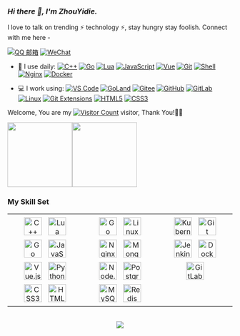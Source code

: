 <link rel="stylesheet" type="text/css" href="./beautiful.css">

### _Hi there 👋, I'm ZhouYidie._

I love to talk on trending ⚡ technology ⚡, stay hungry stay foolish. Connect with me here -

[![QQ 邮箱](https://img.shields.io/badge/QQ%20Mail-2A85D3?style=plastic&link=mailto:2261328488@qq.com)](mailto:2261328488@qq.com)
[![WeChat](https://img.shields.io/badge/WeChat-07C160?logo=wechat&logoColor=white)](https://raw.githubusercontent.com/zhou-yidie/nav/v1.0.6/static/images/qrcode_wechat02.jpg)

- 🚀 I use daily:
  [![C++](https://img.shields.io/badge/C++-00599C?logo=c%2B%2B&logoColor=FFFFFF)](https://github.com/zhou-yidie/)
  [![Go](https://img.shields.io/badge/Go-00ADD8?logo=go&logoColor=FFFFFF)](https://github.com/zhou-yidie/)
  [![Lua](https://img.shields.io/badge/Lua-2C2D72?logo=lua&logoColor=FFFFFF)](https://github.com/zhou-yidie/)
  [![JavaScript](https://img.shields.io/badge/JavaScript-000000?logo=JavaScript&logoColor=FFCA28)](https://github.com/zhou-yidie/)
  [![Vue](https://img.shields.io/badge/Vue.js-35495E?logo=vue.js&logoColor=4FC08D)](https://github.com/zhou-yidie/)
  [![Git](https://img.shields.io/badge/-Git-000000?logo=git&logoColor=FF7043)](https://github.com/zhou-yidie/)
  [![Shell](https://img.shields.io/badge/-Shell-4EC422?logo=Shell&logoColor=FF7043)](https://github.com/zhou-yidie/)
  [![Nginx](https://img.shields.io/badge/-Nginx-F6C915?logo=nginx&logoColor=029137)](https://github.com/zhou-yidie/)
  [![Docker](https://img.shields.io/badge/docker-20232A?logo=docker&logoColor=61DAFB)](https://github.com/zhou-yidie/)

- 💻 I work using:
  [![VS Code](https://img.shields.io/badge/-VS%20Code-007ACC?style=plastic&logo=visual-studio-code)](https://github.com/zhou-yidie/)
  [![GoLand](https://img.shields.io/badge/-GoLand-000?logo=goland&logoColor=00ACC1)](https://github.com/zhou-yidie/)
  [![Gitee](https://img.shields.io/badge/-Gitee-A80025?logo=gitee&logoColor=F16061)](https://github.com/zhou-yidie/)
  [![GitHub](https://img.shields.io/badge/-GitHub-181717?style=plastic&logo=github)](https://github.com/zhou-yidie/)
  [![GitLab](https://img.shields.io/badge/-GitLab-FCA121?style=plastic&logo=gitlab)](https://github.com/zhou-yidie/)
  [![Linux](https://img.shields.io/badge/-Linux-F16061?logo=linux&logoColor=000)](https://github.com/zhou-yidie/)
  [![Git Extensions](https://img.shields.io/badge/-Git%20Extensions-green?logo=git%20extensions&logoColor=DE3929)](https://github.com/zhou-yidie/)
  [![HTML5](https://img.shields.io/badge/-HTML5-E34F26?style=plastic&logo=html5&logoColor=white)](https://github.com/zhou-yidie/)
  [![CSS3](https://img.shields.io/badge/-CSS3-1572B6?style=plastic&logo=css3)](https://github.com/zhou-yidie/)


Welcome, You are my [![Visitor Count](https://profile-counter.glitch.me/zhou-yidie/count.svg)](https://github.com/zhou-yidie/) visitor, Thank You!🎉🎉

<!-- [![Top Langs](https://github-readme-stats.vercel.app/api/top-langs/?username=zhou-yidie&theme=flag-india)](https://github.com/zhou-yidie/github-readme-stats) -->

[<span><img src="https://github-readme-stats.vercel.app/api/top-langs/?username=zhou-yidie&layout=compact" height=145/></span><span><img src="https://github-readme-stats.vercel.app/api?username=zhou-yidie&count_private=true&show_icons=true" height=145/></span>](https://github.com/zhou-yidie/)

<!--
<table border="0">
<tr>
<td valign="top">
<img src="https://github-readme-stats.vercel.app/api/top-langs/?username=zhou-yidie&layout=compact" alt="Top Langs" height="160" />
</td>
<td valign="top">
<img src="https://github-readme-stats.vercel.app/api?username=zhou-yidie&show_icons=true" alt="zhou-yidie's GitHub stats" height="160" />
</td>
</tr>
</table>
-->

<!--
![Top Langs](https://github-readme-stats.vercel.app/api/top-langs/?username=zhou-yidie&layout=compact)
![zhou-yidie's GitHub stats](https://github-readme-stats.vercel.app/api?username=zhou-yidie&show_icons=true)
-->

### My Skill Set
<table><tr><td valign="top" width="33%">



<div align="center">
<img style="margin: 5px" src="https://upload.wikimedia.org/wikipedia/commons/1/18/ISO_C%2B%2B_Logo.svg" alt="C++" height="40" />
<img style="margin: 5px" src="https://upload.wikimedia.org/wikipedia/commons/thumb/c/cf/Lua-Logo.svg/640px-Lua-Logo.svg.png" alt="Lua" height="40" />
<img style="margin: 5px" src="https://cdn.icon-icons.com/icons2/2699/PNG/96/golang_logo_icon_171073.png" alt="Go" height="40" />
<img style="margin: 5px" src="https://profilinator.rishav.dev/skills-assets/javascript-original.svg" alt="JavaScript" height="40" />
<img style="margin: 5px" src="https://profilinator.rishav.dev/skills-assets/vuejs-original-wordmark.svg" alt="Vue.js" height="40" />
<img style="margin: 5px" src="https://cdn.icon-icons.com/icons2/2699/PNG/96/python_vertical_logo_icon_168039.png" alt="Python" height="40" />
<img style="margin: 5px" src="https://profilinator.rishav.dev/skills-assets/css3-original-wordmark.svg" alt="CSS3" height="40" />
<img style="margin: 5px" src="https://profilinator.rishav.dev/skills-assets/html5-original-wordmark.svg" alt="HTML5" height="40" />
</div>

</td>
<td valign="top" width="33%">

<div align="center">
<img style="margin: 5px" src="https://profilinator.rishav.dev/skills-assets/go-original.svg" alt="Go" height="40" />
<img style="margin: 5px" src="https://profilinator.rishav.dev/skills-assets/linux-original.svg" alt="Linux" height="40" />
<img style="margin: 5px" src="https://profilinator.rishav.dev/skills-assets/nginx-original.svg" alt="Nginx" height="40" />
<img style="margin: 5px" src="https://profilinator.rishav.dev/skills-assets/mongodb-original-wordmark.svg" alt="MongoDB" height="40" />
<img style="margin: 5px" src="https://profilinator.rishav.dev/skills-assets/nodejs-original-wordmark.svg" alt="Node.js" height="40" />
<img style="margin: 5px" src="https://profilinator.rishav.dev/skills-assets/postgresql-original-wordmark.svg" alt="PostgreSQL" height="40" />
<img style="margin: 5px" src="https://profilinator.rishav.dev/skills-assets/mysql-original-wordmark.svg" alt="MySQL" height="40" />
<img style="margin: 5px" src="https://profilinator.rishav.dev/skills-assets/redis-original-wordmark.svg" alt="Redis" height="40" />
</div>

</td>
<td valign="top" width="33%">

<div align="center">
<img style="margin: 5px" src="https://profilinator.rishav.dev/skills-assets/kubernetes-icon.svg" alt="Kubernetes" height="40" />
<img style="margin: 5px" src="https://profilinator.rishav.dev/skills-assets/git-scm-icon.svg" alt="Git" height="40" />
<img style="margin: 5px" src="https://profilinator.rishav.dev/skills-assets/jenkins-icon.svg" alt="Jenkins" height="40" />
<img style="margin: 5px" src="https://profilinator.rishav.dev/skills-assets/docker-original-wordmark.svg" alt="Docker" height="40" />
<img style="margin: 5px" src="https://profilinator.rishav.dev/skills-assets/gitlab.svg" alt="GitLab" height="40" />
</div>
</td>
</tr>
</table>

<br/>
<div align="center">
  <a href="https://github.com/zhou-yidie" target="_blank" style="display: inline-block;">
    <img
        src="https://img.shields.io/badge/Donate-Buy%20Me%20A%20Coffee-orange.svg?style=flat-square"
        align="center"
    />
  </a>
</div>
